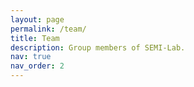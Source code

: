 ```yaml
---
layout: page
permalink: /team/
title: Team
description: Group members of SEMI-Lab. 
nav: true
nav_order: 2
---
```


